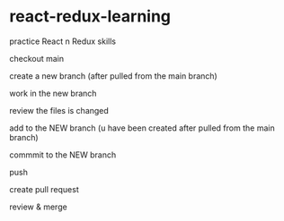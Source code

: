 # react-redux-learning
practice React n Redux skills

checkout main

create a new branch (after pulled from the main branch)

work in the new branch

review the files is changed

add to the NEW branch (u have been created after pulled from the main branch)

commmit to the NEW branch

push

create pull request

review & merge

